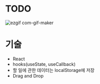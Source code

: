 # TODO

![ezgif com-gif-maker](https://user-images.githubusercontent.com/89058117/183668609-ee17ab16-dce5-42da-aebf-fb8c1f314c3a.gif)

# 기술
- React
- hooks(useState, useCallback)
- 할 일에 관한 데이터는 localStorage에 저장
- Drag and Drop 
